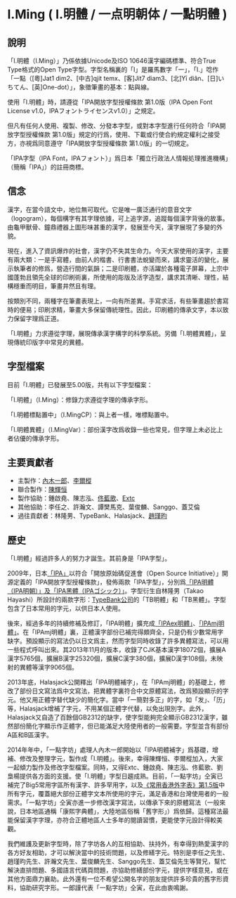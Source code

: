# I.Ming ( I.明體 / 一点明朝体 / 一點明體 ) 

## 說明

「I.明體（I.Ming）」乃係依據Unicode及ISO 10646漢字編碼標準、符合True Type格式的Open Type字型。字型名稱裏的「I」是羅馬數字「一」，「I.」唸作「一點（[粵]Jat1 dim2、[中古]qjit temx、[客]Jit7 diam3、[北]Yī diǎn、[日]いちてん、[英]One-dot）」，象徵筆畫的基本：點與線。

使用「I.明體」時，請遵從「IPA開放字型授權條款 第1.0版（IPA Open Font License v1.0，IPAフォントライセンスv1.0）」之規定。

但凡有任何人使用、複製、修改、分發本字型，或對本字型進行任何符合「IPA開放字型授權條款 第1.0版」規定的行爲，使用、下載或行使合約規定權利之接受方，亦視爲同意遵守「IPA開放字型授權條款 第1.0版」的一切規定。

「IPA字型（IPA Font，IPAフォント）」爲日本「獨立行政法人情報処理推進機構」（簡稱「IPA」）的註冊商標。

## 信念

漢字，在當今語文中，地位無可取代。它是唯一廣泛通行的意音文字（logogram），每個構字有其字理依據，可上追字源，追蹤每個漢字背後的故事。由龜甲獸骨、鐘鼎禮器上圖形味甚重的漢字，發展至今天，漢字展現了多變的外貌。

現在，進入了資訊爆炸的社會，漢字仍不失其生命力。今天大家使用的漢字，主要有兩大類：一是手寫體，由前人的楷書、行書書法蛻變而來，講求靈活的變化，展示執筆者的修爲，營造行間的氣韻；二是印刷體，亦活躍於各種電子屏幕，上宗中國蓬勃且領先全球的印刷術裏，所使用的彫版及活字造型，講求其清晰、理性，結構穩重而明目，筆畫井然且有理。

按類別不同，兩種字在筆畫表現上，一向有所差異。手寫求活，有些筆畫趨於書寫時的便易；印刷求精，筆畫大多保留傳統理性。因此，印刷體的傳承文字，本以致力保留字理爲正道。

「I.明體」力求遵從字理，展現傳承漢字構字的科學系統。另備「I.明體異體」，呈現傳統印版字中常見的異體。

## 字型檔案

目前「I.明體」已發展至5.00版，共有以下字型檔案：

「I.明體」（I.Ming）：修錄力求遵從字理的傳承字形。

「I.明體標點置中」（I.MingCP）：與上者一樣，唯標點置中。

「I.明體異體」（I.MingVar）：部份漢字改爲收錄一些也常見，但字理上未必比上者佔優的傳承字形。

## 主要貢獻者

* 主製作：[內木一郎](https://github.com/SyaoranHinata)、[李爾樅](https://github.com/Zonz-Ly)
* 聯合製作：[陳輝恒](https://github.com/hfhchan)
* 製作協助：鍾啟堯、陳志泓、[佟藍歌](https://github.com/aikahiiragi)、[Extc](https://github.com/extc)
* 其他協助：李任之、許瀚文、譚樊馬克、葉俊麟、Sanggo、蓋艾倫
* 過往貢獻者：林隆男、TypeBank、Halasjack、[趙瑾昀](https://github.com/kunki)

## 歷史

「I.明體」經過許多人的努力才誕生。其前身是「IPA字型」。

2009年，日本<a href="http://www.ipa.go.jp/">「IPA」</a>以符合「開放原始碼促進會（Open Source Initiative）」開源定義的「IPA開放字型授權條款」，發佈兩款「IPA字型」，分別爲<a href="http://ipafont.ipa.go.jp/old/ipafont/download.html">「IPA明體（IPA明朝）」及「IPA黑體（IPAゴシック）」</a>。字型衍生自林隆男（Takao Hayashi）所設計的兩款字形：<a href="https://www.typebank.co.jp/">TypeBank公司</a>的「TB明體」和「TB黑體」。字型包含了日本常用的字元，以供日本人使用。

後來，經過多年的持續修補及修訂，「IPA明體」擴充成<a href="http://ipafont.ipa.go.jp/">「IPAex明體」</a>、<a href="http://mojikiban.ipa.go.jp/">「IPAmj明體」</a>。在「IPAmj明體」裏，正體漢字部份已補完得頗齊全，只是仍有少數常用字缺字。預設顯示的寫法仍以日文爲主，然而字型同時收錄了許多異體寫法，可以用一些程式呼叫出來。其2013年11月的版本，收錄了CJK基本漢字18072個，擴展A漢字5765個，擴展B漢字25320個，擴展C漢字380個，擴展D漢字108個，未映射的異體等漢字9065個。

2013年底，Halasjack公開釋出「IPA明體補字」，在「IPAmj明體」的基礎上，修改了部份日文寫法爲中文寫法，把異體字裏符合中文原體寫法，改爲預設顯示的字元。他又用正體字替代缺少的簡化字。當中「一簡對多正」的字，如「发」、「历」等，Halasjack增補了字元，不用某個正體字代替，以免出現別字。此外，Halasjack又自造了百餘個GB2312的缺字，使字型能夠完全顯示GB2312漢字，雖然部份簡化字顯示作正體字，但已能滿足大陸使用者的一般需要。字型並含有部份A區和B區漢字。

2014年年中，「一點字坊」處理人內木一郎開始以「IPA明體補字」爲基礎，增補、修改及整理字元，製作成「I.明體」。後來，幸得陳輝恒、李爾樅加入，大家一起傾力製作及修改字型檔案。同時，又得Extc、鍾啟堯、陳志泓、佟藍歌、劉梟楊提供各方面的支援。使「I.明體」字型日趨成熟。目前，「一點字坊」仝寅已補完了Big5常用字區所有漢字、許多罕用字，以及[《常用香港外字表》第1.5版](http://founder.acgvlyric.org/iu/doku.php/造字:常用香港外字表)中所有字元，覆蓋絕大部份正體字文本所使用的字元，滿足香港和台灣使用者的一般需求。「一點字坊」仝寅亦進一步修改漢字寫法，以傳承下來的原體寫法（一般來說，日本地區通稱「康熙字典體」，大陸地區俗稱「舊字形」）爲依歸。這種寫法最能保留漢字字理，亦符合正體地區人士多年的閱讀習慣，更能使字元設計得較美觀。

我們維護及更新字型時，除了字坊各人的互相協助、扶持外，有幸得到熱愛漢字的各方好友相助，才可以解決當中的技術問題，以及修繕字元。特別是李任之先生、趙瑾昀先生、許瀚文先生、葉俊麟先生、Sanggo先生、蓋艾倫先生等賢兄，幫忙解決直排問題、多國語言代碼頁問題，亦協助修繕部份字元，提供字樣意見，或在其他方面鼎力襄助。此外還有一位不希望公開名字的朋友提供許多珍貴的舊字形資料，協助研究字形。一郎謹代表「一點字坊」仝寅，在此由衷鳴謝。
